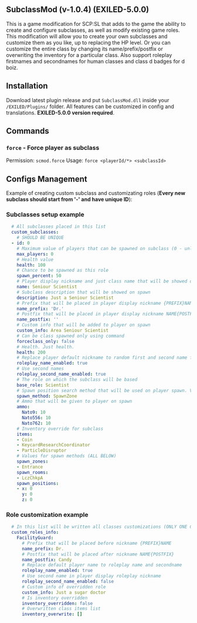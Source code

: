 ## SubclassMod (v-1.0.4) (EXILED-5.0.0)
This is a game modification for SCP:SL that adds to the game the ability to create and configure subclasses, as well as modify existing game roles. This modification will allow you to create your own subclasses and customize them as you like, up to replacing the HP level. Or you can customize the entire class by changing its name/prefix/postfix or overwriting the inventory for a particular class. Also support roleplay firstnames and secondnames for human classes and class d badges for d boiz.

## Installation
Download latest plugin release and put ``SubclassMod.dll`` inside your ``/EXILED/Plugins/`` folder. All features can be customized in config and translations. __EXILED-5.0.0 version required__.

## Commands

### ``force`` - Force player as subclass
Permission: ``scmod.force``
Usage: ``force <playerId/*> <subclassId>``

## Configs Management
Example of creating custom subclass and customizating roles (**Every new subclass should start from '-' and have unique ID**):
### Subclasses setup example
```yml
  # All subclasses placed in this list
  custom_subclasses:
    # SHOULD BE UNIQUE
  - id: 0
    # Maximum value of players that can be spawned on subclass (0 - unlimited)
    max_players: 0
    # Health value
    health: 100
    # Chance to be spawned as this role
    spawn_percent: 50
    # Player display nickname and just class name that will be showed on spawn
    name: Seniour Scientist 
    # Subclass description that will be showed on spawn
    description: Just a Seniour Scientist
    # Prefix that will be placed in player display nickname {PREFIX}NAME
    name_prefix: 'Dr.'
    # Postfix that will be placed in player display nickname NAME{POSTFIX}
    name_postfix: ''
    # Custom info that will be added to player on spawn
    custom_info: Area Seniour Scientist
    # Can be class spawned only using command
    forceclass_only: false
    # Health. Just health.
    health: 200
    # Replace player default nickname to random first and second name from config list 
    roleplay_name_enabled: true
    # Use second names
    roleplay_second_name_enabled: true
    # The role on which the subclass will be based
    base_role: Scientist
    # Spawn position search method that will be used on player spawn. Variants: SpawnZone, SpawnPositions, SpawnRooms
    spawn_method: SpawnZone
    # Ammo that will be given to player on spawn
    ammo:
      Nato9: 10
      Nato556: 10
      Nato762: 10
    # Inventory override for subclass
    items:
    - Coin
    - KeycardResearchCoordinator
    - ParticleDisruptor
    # Values for spawn methods (ALL BELOW)
    spawn_zones:
    - Entrance
    spawn_rooms:
    - LczChkpA
    spawn_positions:
    - x: 0
      y: 0
      z: 0
```

### Role customization example
```yml
  # In this list will be written all classes customizations (ONLY ONE CUSTOMIZATION FOR ONE CLASS). Changes will be applied to all players that will be spawned as selected class.
  custom_roles_info:
    FacilityGuard:
      # Prefix that will be placed before nickname {PREFIX}NAME
      name_prefix: Dr.
      # Postfix that will be placed after nickname NAME{POSTFIX}
      name_postfix: Candy
      # Replace default player name to roleplay name and secondname
      roleplay_name_enabled: true
      # Use second name in player display roleplay nickname
      roleplay_second_name_enabled: false
      # Custom info of overridden role
      custom_info: Just a sugar doctor
      # Is inventory overridden
      inventory_overridden: false
      # Overwritten class items list
      inventory_overwrite: []
```
